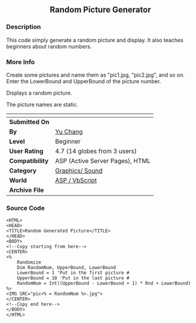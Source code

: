 ﻿<div align="center">

## Random Picture Generator


</div>

### Description

This code simply generate a random picture and display. It also teaches beginners about random numbers.
 
### More Info
 
Create some pictures and name them as "pic1.jpg, "pic2.jpg", and so on. Enter the LowerBound and UpperBound of the picture number.

Displays a random picture.

The picture names are static.


<span>             |<span>
---                |---
**Submitted On**   |
**By**             |[Yu Chang](https://github.com/Planet-Source-Code/PSCIndex/blob/master/ByAuthor/yu-chang.md)
**Level**          |Beginner
**User Rating**    |4.7 (14 globes from 3 users)
**Compatibility**  |ASP \(Active Server Pages\), HTML
**Category**       |[Graphics/ Sound](https://github.com/Planet-Source-Code/PSCIndex/blob/master/ByCategory/graphics-sound__4-15.md)
**World**          |[ASP / VbScript](https://github.com/Planet-Source-Code/PSCIndex/blob/master/ByWorld/asp-vbscript.md)
**Archive File**   |[](https://github.com/Planet-Source-Code/yu-chang-random-picture-generator__4-6403/archive/master.zip)





### Source Code

```
<HTML>
<HEAD>
<TITLE>Random Generated Picture</TITLE>
</HEAD>
<BODY>
<!--Copy starting from here-->
<CENTER>
<%
	Randomize
	Dim RandomNum, UpperBound, LowerBound
	LowerBound = 1 'Put in the first picture #
	UpperBound = 10 'Put in the last picture #
	RandomNum = Int((UpperBound - LowerBound + 1) * Rnd + LowerBound)
%>
<IMG SRC="pic<% = RandomNum %>.jpg">
</CENTER>
<!--Copy end here-->
</BODY>
</HTML>
```


